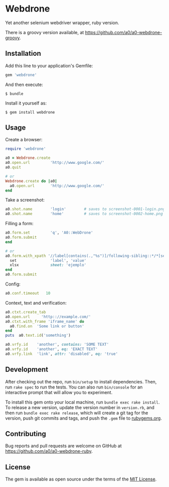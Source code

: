 # Webdrone

Yet another selenium webdriver wrapper, ruby version.

There is a groovy version available, at https://github.com/a0/a0-webdrone-groovy.

## Installation

Add this line to your application's Gemfile:

```ruby
gem 'webdrone'
```

And then execute:

    $ bundle

Install it yourself as:

    $ gem install webdrone

## Usage

Create a browser:

```ruby
require 'webdrone'

a0 = Webdrone.create
a0.open.url         'http://www.google.com/'
a0.quit

# or
Webdrone.create do |a0|
  a0.open.url       'http://www.google.com/'
end
```

Take a screenshot:

```ruby
a0.shot.name        'login'        # saves to screenshot-0001-login.png
a0.shot.name        'home'         # saves to screenshot-0002-home.png
```

Filling a form:

```ruby
a0.form.set         'q', 'A0::WebDrone'
a0.form.submit
end

# or
a0.form.with_xpath '//label[contains(.,"%s")]/following-sibling::*/*[self::input | self::textarea | self::select]' do
  set               'label', 'value'
  xlsx              sheet: 'ejemplo'
end
a0.form.submit
```

Config:

```ruby
a0.conf.timeout   10
```

Context, text and verification:

```ruby
a0.ctxt.create_tab
a0.open.url     'http:://example.com/'
a0.ctxt.with_frame 'iframe_name' do 
  a0.find.on  'Some link or button'
end
puts  a0.text.id('something')

a0.vrfy.id    'another', contains: 'SOME TEXT'
a0.vrfy.id    'another', eq: 'EXACT TEXT'
a0.vrfy.link  'link', attr: 'disabled', eq: 'true'
```



## Development

After checking out the repo, run `bin/setup` to install dependencies. Then, run `rake spec` to run the tests. You can also run `bin/console` for an interactive prompt that will allow you to experiment.

To install this gem onto your local machine, run `bundle exec rake install`. To release a new version, update the version number in `version.rb`, and then run `bundle exec rake release`, which will create a git tag for the version, push git commits and tags, and push the `.gem` file to [rubygems.org](https://rubygems.org).

## Contributing

Bug reports and pull requests are welcome on GitHub at https://github.com/a0/a0-webdrone-ruby.


## License

The gem is available as open source under the terms of the [MIT License](http://opensource.org/licenses/MIT).

